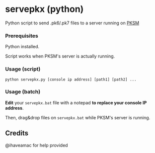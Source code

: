 # servepkx (python)

Python script to send .pk6/.pk7 files to a server running on [PKSM](https://github.com/BernardoGiordano/PKSM)

### Prerequisites

Python installed.

Script works when PKSM's server is actually running.

### Usage (script)

```
python servepkx.py [console ip address] [path1] [path2] ...
```

### Usage (batch)

**Edit** your `servepkx.bat` file with a notepad **to replace your console IP address**.

Then, drag&drop files on `servepkx.bat` while PKSM's server is running.

## Credits

@ihaveamac for help provided